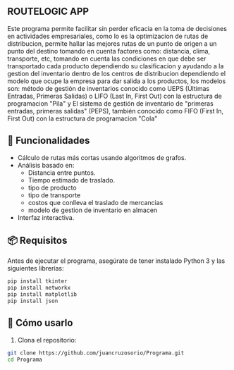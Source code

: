 ## ROUTELOGIC APP

Este programa permite facilitar sin perder eficacia en la toma de decisiones en actividades empresariales, como lo es la optimizacion de rutas de distribucion, permite hallar las mejores rutas de un punto de origen a un punto del destino tomando en cuenta factores como: distancia, clima, transporte, etc, tomando en cuenta las condiciones en que debe ser transportado cada producto dependiendo su clasificacion y ayudando a la gestion del inventario dentro de los centros de distribucion dependiendo el modelo que ocupe la empresa para dar salida a los productos, los modelos son: método de gestión de inventarios conocido como UEPS (Últimas Entradas, Primeras Salidas) o LIFO (Last In, First Out) con la estructura de programacion "Pila" y El sistema de gestión de inventario de "primeras entradas, primeras salidas" (PEPS), también conocido como FIFO (First In, First Out) con la estructura de programacion "Cola"

## 📌 Funcionalidades

- Cálculo de rutas más cortas usando algoritmos de grafos.
- Análisis basado en:
  - Distancia entre puntos.
  - Tiempo estimado de traslado.
  - tipo de producto
  - tipo de transporte
  - costos que conlleva el traslado de mercancias
  - modelo de gestion de inventario en almacen
- Interfaz interactiva.

## 📦 Requisitos

Antes de ejecutar el programa, asegúrate de tener instalado Python 3 y las siguientes librerías:

```bash
pip install tkinter
pip install networkx
pip install matplotlib
pip install json
```

## 🚀 Cómo usarlo

1. Clona el repositorio:

```bash
git clone https://github.com/juancruzosorio/Programa.git
cd Programa
```
